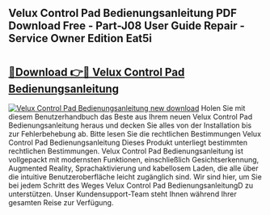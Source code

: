 ## Velux Control Pad Bedienungsanleitung PDF Download Free - Part-J08 User Guide Repair - Service Owner Edition Eat5i

# <h2><a href="http://df0kp0m.blite.top/?on=Velux+Control+Pad+Bedienungsanleitung">🔗Download 👉🔴 Velux Control Pad Bedienungsanleitung</a></h2>

[![Velux Control Pad Bedienungsanleitung new download](https://i.imgur.com/lujVjoI.png)](http://df0kp0m.blite.top/?on=Velux+Control+Pad+Bedienungsanleitung)
Holen Sie mit diesem Benutzerhandbuch das Beste aus Ihrem neuen Velux Control Pad Bedienungsanleitung heraus und decken Sie alles von der Installation bis zur Fehlerbehebung ab. Bitte lesen Sie die rechtlichen Bestimmungen Velux Control Pad Bedienungsanleitung Dieses Produkt unterliegt bestimmten rechtlichen Bestimmungen. Velux Control Pad Bedienungsanleitung ist vollgepackt mit modernsten Funktionen, einschließlich Gesichtserkennung, Augmented Reality, Sprachaktivierung und kabellosem Laden, die alle über die intuitive Benutzeroberfläche leicht zugänglich sind. Wir sind hier, um Sie bei jedem Schritt des Weges Velux Control Pad BedienungsanleitungD zu unterstützen. Unser Kundensupport-Team steht Ihnen während Ihrer gesamten Reise zur Verfügung.

